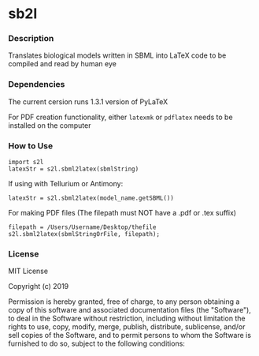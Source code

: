 # sb2l

### Description ###

Translates biological models written in SBML into LaTeX code to be compiled and read by human eye

### Dependencies ###

The current cersion runs 1.3.1 version of PyLaTeX

For PDF creation functionality, either `latexmk` or `pdflatex` needs to be installed on the computer

### How to Use ###

```
import s2l
latexStr = s2l.sbml2latex(sbmlString)
```
If using with Tellurium or Antimony: 
```
latexStr = s2l.sbml2latex(model_name.getSBML())
```
For making PDF files (The filepath must NOT have a .pdf or .tex suffix)
```
filepath = /Users/Username/Desktop/thefile
s2l.sbml2latex(sbmlStringOrFile, filepath);
```
### License ###

MIT License

Copyright (c) 2019

Permission is hereby granted, free of charge, to any person obtaining a copy
of this software and associated documentation files (the "Software"), to deal
in the Software without restriction, including without limitation the rights
to use, copy, modify, merge, publish, distribute, sublicense, and/or sell
copies of the Software, and to permit persons to whom the Software is
furnished to do so, subject to the following conditions:

